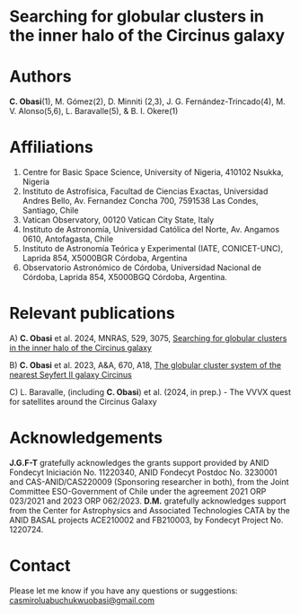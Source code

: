 # Searching for globular clusters in the inner halo of the Circinus galaxy



# Authors

**C. Obasi**(1), M. Gómez(2), D. Minniti (2,3), J. G. Fernández-Trincado(4), M. V. Alonso(5,6), L. Baravalle(5), & B. I. Okere(1)

# Affiliations
1. Centre for Basic Space Science, University of Nigeria, 410102 Nsukka, Nigeria
2. Instituto de Astrofísica, Facultad de Ciencias Exactas, Universidad Andres Bello, Av. Fernandez Concha 700, 7591538 Las Condes, Santiago, Chile
3. Vatican Observatory, 00120 Vatican City State, Italy
4. Instituto de Astronomía, Universidad Católica del Norte, Av. Angamos 0610, Antofagasta, Chile
5. Instituto de Astronomía Teórica y Experimental (IATE, CONICET-UNC), Laprida 854, X5000BGR Córdoba, Argentina
6. Observatorio Astronómico de Córdoba, Universidad Nacional de Córdoba, Laprida 854, X5000BGQ Córdoba, Argentina.

# Relevant publications

A) **C. Obasi** et al. 2024, MNRAS, 529, 3075, [Searching for globular clusters in the inner halo of the Circinus galaxy](https://academic.oup.com/mnras/article/529/3/3075/7624223)

B) **C. Obasi** et al. 2023, A&A, 670, A18, [The globular cluster system of the nearest Seyfert II galaxy Circinus](https://www.aanda.org/articles/aa/full_html/2023/02/aa43154-22/aa43154-22.html)

C) L. Baravalle, (including **C. Obasi**) et al. (2024, in prep.) - The VVVX quest for satellites around the Circinus Galaxy

# Acknowledgements

**J.G.F-T** gratefully acknowledges the grants support provided by ANID Fondecyt Iniciación No. 11220340, ANID Fondecyt Postdoc No. 3230001 and CAS-ANID/CAS220009 (Sponsoring researcher in both), from the Joint Committee ESO-Government of Chile under the agreement 2021 ORP 023/2021 and 2023 ORP 062/2023. **D.M.** gratefully acknowledges support from the Center for Astrophysics and Associated Technologies CATA by the ANID BASAL projects ACE210002 and FB210003, by Fondecyt Project No. 1220724. 

# Contact

Please let me know if you have any questions or suggestions: casmiroluabuchukwuobasi@gmail.com

